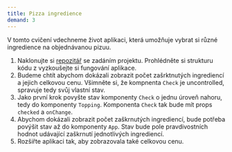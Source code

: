 ```yaml
---
title: Pizza ingredience
demand: 3
---
```


V tomto cvičení vdechneme život aplikaci, která umožňuje vybrat si různé ingredience na objednávanou pizuu.

1. Naklonujte si [repozitář](https://github.com/Czechitas-podklady-WEB/pizza-zadani) se zadáním projektu. Prohlédněte si strukturu kódu z vyzkoušejte si fungování aplikace. 
1. Budeme chtít abychom dokázali zobrazit počet zašrktnutých ingrediencí a jejich celkovou cenu. Všimněte si, že kompnenta `Check` je uncontrolled, spravuje tedy svůj vlastní stav.
1. Jako první krok povyšte stav komponenty `Check` o jednu úroveň nahoru, tedy do komponenty `Topping`. Komponenta `Check` tak bude mít props `checked` a `onChange`.
1. Abychom dokázali zobrazit počet zaškrnutých ingrediencí, bude potřeba povýšit stav až do komponenty `App`. Stav bude pole pravdivostních hodnot udávající zaškrnutí jednotlivých ingrediencí.
1. Rozšiřte aplikaci tak, aby zobrazovala také celkovou cenu.
